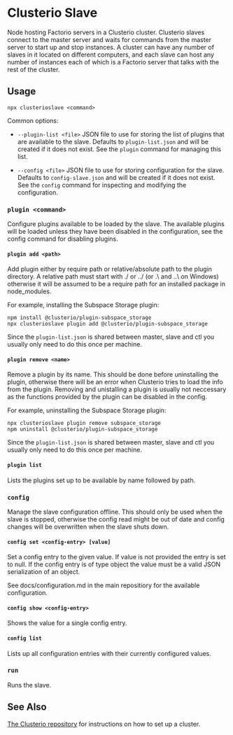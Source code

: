 # Clusterio Slave

Node hosting Factorio servers in a Clusterio cluster.
Clusterio slaves connect to the master server and waits for commands from the master server to start up and stop instances.
A cluster can have any number of slaves in it located on different computers, and each slave can host any number of instances each of which is a Factorio server that talks with the rest of the cluster.


## Usage

    npx clusterioslave <command>

Common options:

 * `--plugin-list <file>` JSON file to use for storing the list of plugins that are available to the slave.
   Defaults to `plugin-list.json` and will be created if it does not exist.
   See the `plugin` command for managing this list.

 * `--config <file>` JSON file to use for storing configuration for the slave.
   Defaults to `config-slave.json` and will be created if it does not exist.
   See the `config` command for inspecting and modifying the configuration.


### `plugin <command>`

Configure plugins available to be loaded by the slave.
The available plugins will be loaded unless they have been disabled in the configuration, see the config command for disabling plugins.


#### `plugin add <path>`

Add plugin either by require path or relative/absolute path to the plugin directory.
A relative path must start with ./ or ../ (or .\ and ..\ on Windows) otherwise it will be assumed to be a require path for an installed package in node_modules.

For example, installing the Subspace Storage plugin:

    npm install @clusterio/plugin-subspace_storage
    npx clusterioslave plugin add @clusterio/plugin-subspace_storage

Since the `plugin-list.json` is shared between master, slave and ctl you usually only need to do this once per machine.


#### `plugin remove <name>`

Remove a plugin by its name.
This should be done before uninstalling the plugin, otherwise there will be an error when Clusterio tries to load the info from the plugin.
Removing and unistalling a plugin is usually not neccessary as the functions provided by the plugin can be disabled in the config.

For example, uninstalling the Subspace Storage plugin:

    npx clusterioslave plugin remove subspace_storage
    npm uninstall @clusterio/plugin-subspace_storage

Since the `plugin-list.json` is shared between master, slave and ctl you usually only need to do this once per machine.


#### `plugin list`

Lists the plugins set up to be available by name followed by path.


### `config`

Manage the slave configuration offline.
This should only be used when the slave is stopped, otherwise the config read might be out of date and config changes will be overwritten when the slave shuts down.


#### `config set <config-entry> [value]`

Set a config entry to the given value.
If value is not provided the entry is set to null.
If the config entry is of type object the value must be a valid JSON serialization of an object.

See docs/configuration.md in the main repositiory for the available configuration.


#### `config show <config-entry>`

Shows the value for a single config entry.


#### `config list`

Lists up all configuration entries with their currently configured values.


### `run`

Runs the slave.


## See Also

[The Clusterio repository](https://github.com/clusterio/clusterio) for instructions on how to set up a cluster.
